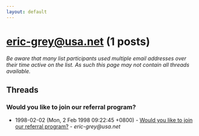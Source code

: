 ```yaml
---
layout: default
---
```


# eric-grey@usa.net (1 posts)

_Be aware that many list participants used multiple email addresses over their time active on the list. As such this page may not contain all threads available._

## Threads

### Would you like to join our referral program?
+ 1998-02-02 (Mon, 2 Feb 1998 09:22:45 +0800) - [Would you like to join our referral program?](/archive/1998/02/05334a7674ca5f63a0c18fcd80eb4e056d1e4f2f36497cea63cd8df5bd586be3) - _eric-grey@usa.net_

